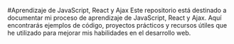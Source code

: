#Aprendizaje de JavaScript, React y Ajax
Este repositorio está destinado a documentar mi proceso de aprendizaje de JavaScript, React y Ajax. Aquí encontrarás ejemplos de código, proyectos prácticos y recursos útiles que he utilizado para mejorar mis habilidades en el desarrollo web.
